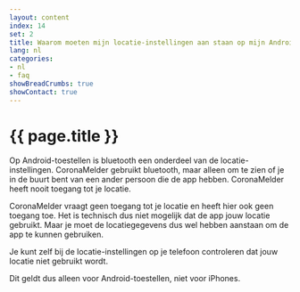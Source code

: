 ```yaml
---
layout: content
index: 14
set: 2
title: Waarom moeten mijn locatie-instellingen aan staan op mijn Android-telefoon?
lang: nl
categories:
- nl
- faq
showBreadCrumbs: true
showContact: true
---
```


# {{ page.title }}

Op Android-toestellen is bluetooth een onderdeel van de locatie-instellingen. CoronaMelder gebruikt bluetooth, maar alleen om te zien of je in de buurt bent van een ander persoon die de app hebben. CoronaMelder heeft nooit toegang tot je locatie.

CoronaMelder vraagt geen toegang tot je locatie en heeft hier ook geen toegang toe. Het is technisch dus niet mogelijk dat de app jouw locatie gebruikt. Maar je moet de locatiegegevens dus wel hebben aanstaan om de app te kunnen gebruiken.

Je kunt zelf bij de locatie-instellingen op je telefoon controleren dat jouw locatie niet gebruikt wordt.

Dit geldt dus alleen voor Android-toestellen, niet voor iPhones.
